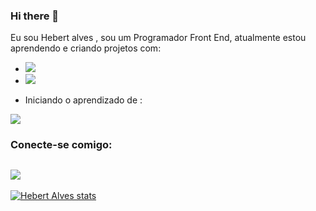 ### Hi there 👋

Eu sou Hebert alves , sou um Programador Front End, atualmente estou aprendendo e criando projetos com:

- <img src="https://img.shields.io/badge/HTML5-E34F26?style=for-the-badge&logo=html5&logoColor=white"/>

- <img src="https://img.shields.io/badge/CSS3-1572B6?style=for-the-badge&logo=css3&logoColor=white"/>

- Iniciando o aprendizado de :
<img src="https://img.shields.io/badge/JavaScript-323330?style=for-the-badge&logo=javascript&logoColor=F7DF1E"/>

### Conecte-se comigo:

<a href="https://www.linkedin.com/in/hebert-alves-03b343265/"> <img src="https://img.shields.io/badge/LinkedIn-0077B5?style=for-the-badge&logo=linkedin&logoColor=white"/><a/>
- 

[![Hebert Alves stats](https://github-readme-stats.vercel.app/api?username=Hebert2023)](https://github.com/anuraghazra/github-readme-stats)

